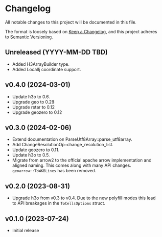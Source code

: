 # Changelog

All notable changes to this project will be documented in this file.

The format is loosely based on [Keep a Changelog](https://keepachangelog.com/en/1.0.0/), and this project adheres
to [Semantic Versioning](https://semver.org/spec/v2.0.0.html).

## Unreleased (YYYY-MM-DD TBD)

* Added H3ArrayBuilder type.
* Added LocalIj coordinate support.

## v0.4.0 (2024-03-01)

* Update h3o to 0.6.
* Upgrade geo to 0.28
* Upgrade rstar to 0.12
* Upgrade geozero to 0.12

## v0.3.0 (2024-02-06)

* Extend documentation on ParseUtf8Array::parse_utf8array.
* Add ChangeResolutionOp::change_resolution_list.
* Update geozero to 0.11.
* Update h3o to 0.5.
* Migrate from arrow2 to the official apache arrow implementation and aligned naming. This comes along with many API
  changes. `geoarrow::ToWKBLines` has been removed.

## v0.2.0 (2023-08-31)

* Upgrade h3o from v0.3 to v0.4. Due to the new polyfill modes this lead to API breakages in the `ToCellsOptions`
  struct.

## v0.1.0 (2023-07-24)

* Initial release
